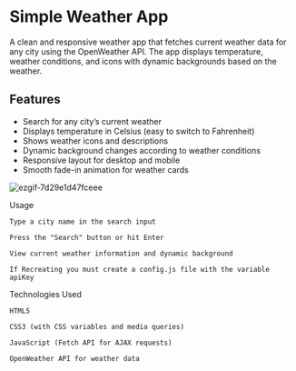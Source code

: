 # Simple Weather App

A clean and responsive weather app that fetches current weather data for any city using the OpenWeather API. The app displays temperature, weather conditions, and icons with dynamic backgrounds based on the weather.

## Features

- Search for any city’s current weather
- Displays temperature in Celsius (easy to switch to Fahrenheit)
- Shows weather icons and descriptions
- Dynamic background changes according to weather conditions
- Responsive layout for desktop and mobile
- Smooth fade-in animation for weather cards

![ezgif-7d29e1d47fceee](https://github.com/user-attachments/assets/e38f7f90-1066-4cf6-80e4-11836e041777)

Usage

    Type a city name in the search input

    Press the "Search" button or hit Enter

    View current weather information and dynamic background

    If Recreating you must create a config.js file with the variable apiKey

Technologies Used

    HTML5

    CSS3 (with CSS variables and media queries)

    JavaScript (Fetch API for AJAX requests)

    OpenWeather API for weather data

